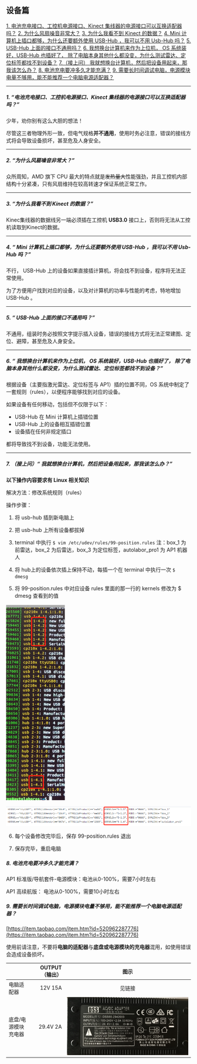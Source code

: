 ## 设备篇

<a href="/usedoc/navigationKit2/common/q_a/doc1#1">1. 电池充电接口、工控机电源接口、Kinect 集线器的电源接口可以互换适配器吗？</a>
<a href="/usedoc/navigationKit2/common/q_a/doc1#2">2. 为什么风扇噪音非常大？</a>
<a href="/usedoc/navigationKit2/common/q_a/doc1#3">3. 为什么我看不到 Kinect 的数据？</a>
<a href="/usedoc/navigationKit2/common/q_a/doc1#4">4. Mini 计算机上插口都够，为什么还要额外使用 USB-Hub ，我可以不用 Usb-Hub 吗？</a>
<a href="/usedoc/navigationKit2/common/q_a/doc1#5">5. USB-Hub 上面的接口不通用吗？</a>
<a href="/usedoc/navigationKit2/common/q_a/doc1#6">6. 我想换台计算机来作为上位机， OS 系统装好，USB-Hub 也插好了， 除了电脑本身其他什么都没变，为什么测试雷达、定位标签都找不到设备？</a>
<a href="/usedoc/navigationKit2/common/q_a/doc1#7">7.（接上问） 我就想换台计算机，然后把设备用起来，那我该怎么办？</a>
<a href="/usedoc/navigationKit2/common/q_a/doc1#8">8. 电池充电要冲多久才能充满？</a>
<a href="/usedoc/navigationKit2/common/q_a/doc1#9">9. 需要长时间调试电脑，电源模块电量不够用，能不能推荐一个电脑电源适配器？</a>

***

<h5 id="1">1. “电池充电接口、工控机电源接口、Kinect 集线器的电源接口可以互换适配器吗？”</h5>
少年，劝你别有这么大胆的想法！

尽管这三者物理外形一致，但电气规格**并不通用**，使用时务必注意，错误的接线方式将会导致设备损坏，甚至危及人身安全。

***

<h5 id="2">2. “为什么风扇噪音非常大？”</h5>

众所周知，AMD 旗下 CPU 最大的特点就是~~发热量大~~性能强劲，并且工控机内部结构十分紧凑，只有风扇维持在较高转速才保证系统正常工作。

***

<h5 id="3">3. “为什么我看不到 Kinect 的数据？”</h5>

Kinec集线器的数据线另一端必须插在工控机 **USB3.0** 接口上，否则将无法从工控机读取到Kinect的数据。

***

<h5 id="4">4. “ Mini 计算机上插口都够，为什么还要额外使用 USB-Hub ，我可以不用 Usb-Hub 吗？”</h5>

不行， USB-Hub 上的设备如果直接插计算机，将会找不到设备，程序将无法正常使用。

为了方便用户找到对应的设备，以及对计算机的功率与性能的考虑，特地增加 USB-Hub 。

***

<h5 id="5">5. “ USB-Hub 上面的接口不通用吗？”</h5>

不通用，组装时务必按照文字提示插入设备，错误的接线方式将无法正常建图、定位、避障，甚至危及人身安全。

***

<h5 id="6">6. “ 我想换台计算机来作为上位机， OS 系统装好，USB-Hub 也插好了， 除了电脑本身其他什么都没变，为什么测试雷达、定位标签都找不到设备？”</h5>

根据设备（主要指激光雷达、定位标签与 AP1）插的位置不同，OS 系统中制定了一套规则（rules），以便程序能够找到对应的设备。

如果设备有任何移动，包括但不仅限于以下：

* USB-Hub 在 Mini 计算机上插错位置
* USB-Hub 上的设备相互插错位置
* 设备插在任何非规定插口

都将导致找不到设备，功能无法使用。

***

<h5 id="7">7. （接上问）“ 我就想换台计算机，然后把设备用起来，那我该怎么办？”</h5>

**以下操作内容要求有 Linux 相关知识**

解决方法：修改系统规则（rules）

操作步骤：

1. 将 usb-hub 插到新电脑上

2. 把 usb-hub 上所有设备都拔掉

3. terminal 中执行
      `$ vim /etc/udev/rules/99-position.rules`
      注：box_1 为前雷达，box_2 为后雷达，box_3 为定位标签，autolabor_pro1 为 AP1 机器人

4. 将 hub上的设备依次插上保持不动，每插一个在 terminal 中执行一次
     `$ dmesg`

5. 将 99-position.rules 中对应设备 rules 里面的那一行的 kernels 修改为 $ dmesg 查看到的值

![](imgs/info.png)

![](imgs/info2.png)

6. 每个设备修改完毕后，保存 99-position.rules 退出

7. 保存完毕，重启电脑


<h5 id="8">8. 电池充电要冲多久才能充满？</h5>

AP1 标准版/导航套件-电源模块：电池从0-100%，需要7小时左右  

AP1 高续航版： 电池从0-100%，需要10小时左右


<h5 id="9">9. 需要长时间调试电脑，电源模块电量不够用，能不能推荐一个电脑电源适配器？</h5>

[https://item.taobao.com/item.htm?id=520962287776](https://item.taobao.com/item.htm?id=520962287776)

使用前请注意，不要将**电脑的适配器**与**底盘或电源模块的充电器**混用，如使用错误会造成设备损坏。



|         | OUTPUT（输出）   |  图示  |
| --------   | -----:  | :----:  |
| 电脑适配器      | 12V 15A |   见链接     |
| 底盘/电源模块充电器       |  29.4V 2A  |   ![](imgs/charger.jpg)   |





